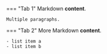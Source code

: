 === "Tab 1"
    Markdown **content**.

    Multiple paragraphs.

=== "Tab 2"
    More Markdown **content**.

    - list item a
    - list item b